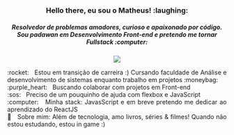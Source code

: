 <h3 align="center"> Hello there, eu sou o Matheus! :laughing:</h3>
<h5 align="center"> Resolvedor de problemas amadores, curioso e apaixonado por código. <br/> 
 Sou padawan em Desenvolvimento Front-end e pretendo me tornar Fullstack :computer:</h5> 

<p align="center">
<img src="https://media.giphy.com/media/26tn33aiTi1jkl6H6/giphy.gif"/>
</p>


 <p align="justify"> :rocket:  &nbsp; Estou em transição de carreira :) Cursando faculdade de Análise e desenvolvimento de sistemas enquanto trabalho em projetos :moneybag:
 <br/> :purple_heart: &nbsp; Buscando colaborar com projetos em Front-end 
 <br/> :sos: &nbsp; Preciso de um pouquinho de ajuda com flexbox e JavaScript 
 <br/> :computer: &nbsp; Minha stack: JavasScript e em breve pretendo me dedicar ao aprendizado do ReactJS
 <br/> 💬  &nbsp; Sobre mim: Além de tecnologia, amo livros, séries & filmes! Quando não estou estudando, estou in game :) </p>
